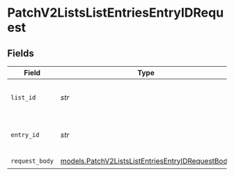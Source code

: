 # PatchV2ListsListEntriesEntryIDRequest


## Fields

| Field                                                                                                      | Type                                                                                                       | Required                                                                                                   | Description                                                                                                | Example                                                                                                    |
| ---------------------------------------------------------------------------------------------------------- | ---------------------------------------------------------------------------------------------------------- | ---------------------------------------------------------------------------------------------------------- | ---------------------------------------------------------------------------------------------------------- | ---------------------------------------------------------------------------------------------------------- |
| `list_id`                                                                                                  | *str*                                                                                                      | :heavy_check_mark:                                                                                         | N/A                                                                                                        | 33ebdbe9-e529-47c9-b894-0ba25e9c15c0                                                                       |
| `entry_id`                                                                                                 | *str*                                                                                                      | :heavy_check_mark:                                                                                         | N/A                                                                                                        | 2e6e29ea-c4e0-4f44-842d-78a891f8c156                                                                       |
| `request_body`                                                                                             | [models.PatchV2ListsListEntriesEntryIDRequestBody](../models/patchv2listslistentriesentryidrequestbody.md) | :heavy_check_mark:                                                                                         | N/A                                                                                                        |                                                                                                            |